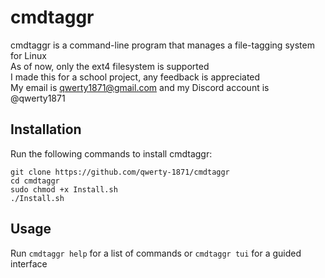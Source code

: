 # cmdtaggr
cmdtaggr is a command-line program that manages a file-tagging system for Linux  
As of now, only the ext4 filesystem is supported  
I made this for a school project, any feedback is appreciated  
My email is qwerty1871@gmail.com and my Discord account is @qwerty1871  

## Installation
Run the following commands to install cmdtaggr:
```
git clone https://github.com/qwerty-1871/cmdtaggr
cd cmdtaggr
sudo chmod +x Install.sh
./Install.sh
```

## Usage
Run `cmdtaggr help` for a list of commands or `cmdtaggr tui` for a guided interface
